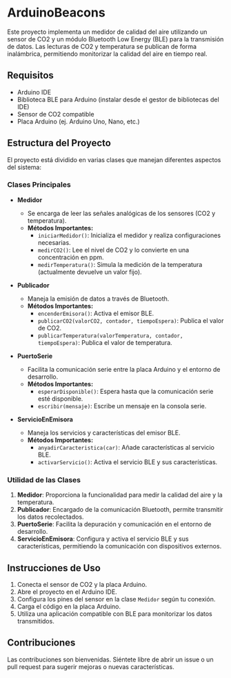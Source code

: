 # ArduinoBeacons

Este proyecto implementa un medidor de calidad del aire utilizando un sensor de CO2 y un módulo Bluetooth Low Energy (BLE) para la transmisión de datos. Las lecturas de CO2 y temperatura se publican de forma inalámbrica, permitiendo monitorizar la calidad del aire en tiempo real.

## Requisitos

- Arduino IDE
- Biblioteca BLE para Arduino (instalar desde el gestor de bibliotecas del IDE)
- Sensor de CO2 compatible
- Placa Arduino (ej. Arduino Uno, Nano, etc.)

## Estructura del Proyecto

El proyecto está dividido en varias clases que manejan diferentes aspectos del sistema:

### Clases Principales

- **Medidor**
  - Se encarga de leer las señales analógicas de los sensores (CO2 y temperatura).
  - **Métodos Importantes:**
    - `iniciarMedidor()`: Inicializa el medidor y realiza configuraciones necesarias.
    - `medirCO2()`: Lee el nivel de CO2 y lo convierte en una concentración en ppm.
    - `medirTemperatura()`: Simula la medición de la temperatura (actualmente devuelve un valor fijo).

- **Publicador**
  - Maneja la emisión de datos a través de Bluetooth.
  - **Métodos Importantes:**
    - `encenderEmisora()`: Activa el emisor BLE.
    - `publicarCO2(valorCO2, contador, tiempoEspera)`: Publica el valor de CO2.
    - `publicarTemperatura(valorTemperatura, contador, tiempoEspera)`: Publica el valor de temperatura.

- **PuertoSerie**
  - Facilita la comunicación serie entre la placa Arduino y el entorno de desarrollo.
  - **Métodos Importantes:**
    - `esperarDisponible()`: Espera hasta que la comunicación serie esté disponible.
    - `escribir(mensaje)`: Escribe un mensaje en la consola serie.

- **ServicioEnEmisora**
  - Maneja los servicios y características del emisor BLE.
  - **Métodos Importantes:**
    - `anyadirCaracteristica(car)`: Añade características al servicio BLE.
    - `activarServicio()`: Activa el servicio BLE y sus características.

### Utilidad de las Clases

1. **Medidor**: Proporciona la funcionalidad para medir la calidad del aire y la temperatura.
2. **Publicador**: Encargado de la comunicación Bluetooth, permite transmitir los datos recolectados.
3. **PuertoSerie**: Facilita la depuración y comunicación en el entorno de desarrollo.
4. **ServicioEnEmisora**: Configura y activa el servicio BLE y sus características, permitiendo la comunicación con dispositivos externos.

## Instrucciones de Uso

1. Conecta el sensor de CO2 y la placa Arduino.
2. Abre el proyecto en el Arduino IDE.
3. Configura los pines del sensor en la clase `Medidor` según tu conexión.
4. Carga el código en la placa Arduino.
5. Utiliza una aplicación compatible con BLE para monitorizar los datos transmitidos.

## Contribuciones

Las contribuciones son bienvenidas. Siéntete libre de abrir un issue o un pull request para sugerir mejoras o nuevas características.
